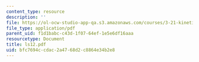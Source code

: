 ```yaml
---
content_type: resource
description: ''
file: https://ol-ocw-studio-app-qa.s3.amazonaws.com/courses/3-21-kinetic-processes-in-materials-spring-2006/bfc7694ccdac2a4768d2c8864e34b2e8_ls12.pdf
file_type: application/pdf
parent_uid: f1d1babc-c43d-1f07-64ef-1e5e6df16aaa
resourcetype: Document
title: ls12.pdf
uid: bfc7694c-cdac-2a47-68d2-c8864e34b2e8
---
```

